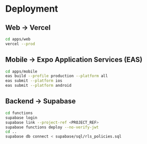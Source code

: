 # Deployment

## Web → Vercel
```bash
cd apps/web
vercel --prod
```

## Mobile → Expo Application Services (EAS)
```bash
cd apps/mobile
eas build --profile production --platform all
eas submit --platform ios
eas submit --platform android
```

## Backend → Supabase
```bash
cd functions
supabase login
supabase link --project-ref <PROJECT_REF>
supabase functions deploy --no-verify-jwt
cd ..
supabase db connect < supabase/sql/rls_policies.sql
```
